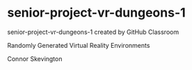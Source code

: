 # senior-project-vr-dungeons-1
senior-project-vr-dungeons-1 created by GitHub Classroom

Randomly Generated Virtual Reality Environments


Connor Skevington